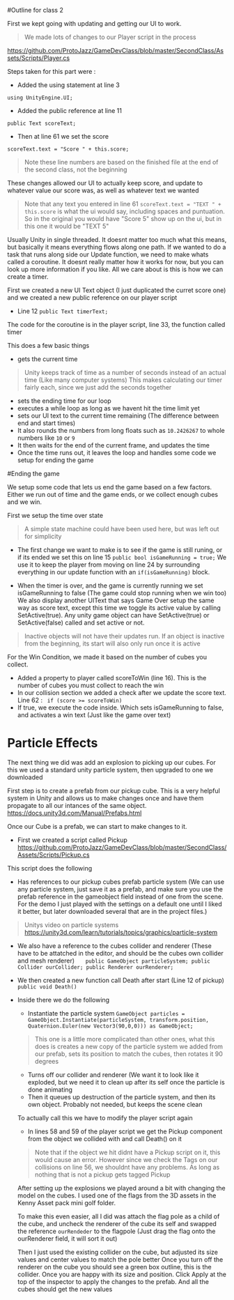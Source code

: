 #Outline for class 2

First we kept going with updating and getting our UI to work. 

> We made lots of changes to our Player script in the process 

https://github.com/ProtoJazz/GameDevClass/blob/master/SecondClass/Assets/Scripts/Player.cs

Steps taken for this part were :
* Added the using statement at line 3

`using UnityEngine.UI;`

* Added the public reference at line 11

`public Text scoreText;`

* Then at line 61 we set the score

`scoreText.text = "Score " + this.score;`

> Note these line numbers are based on the finished file at the end of the second class, not the beginning

These changes allowed our UI to actually keep score, and update to whatever value our score was, as well as whatever text we wanted
> Note that any text you entered in line 61 `scoreText.text = "TEXT " + this.score` is what the ui would say, including spaces and 
puntuation. So in the original you would have "Score 5" show up on the ui, but in this one it would be "TEXT 5"

Usually Unity in single threaded. It doesnt matter too much what this means, but basically it means everything flows along one path. If we wanted to do a task that runs
along side our Update function, we need to make whats called a coroutine. It doesnt really matter how it works for now, but you can look 
up more information if you like. All we care about is this is how we can create a timer. 

First we created a new UI Text object (I just duplicated the curret score one) and we created a new public reference on our player script

* Line 12   `public Text timerText;`

The code for the coroutine is in the player script, line 33, the function called timer

This does a few basic things
* gets the current time 
> Unity keeps track of time as a number of seconds instead of an actual time (Like many computer systems) This makes calculating
our timer fairly each, since we just add the seconds together
* sets the ending time for our loop
* executes a while loop as long as we havent hit the time limit yet
* sets our UI text to the current time remaining (The difference between end and start times) 
* It also rounds the numbers from long floats such as `10.2426267` to whole numbers like `10` or `9`
* It then waits for the end of the current frame, and updates the time
* Once the time runs out, it leaves the loop and handles some code we setup for ending the game

#Ending the game

We setup some code that lets us end the game based on a few factors. Either we run out of time and the game ends, or we 
collect enough cubes and we win. 

First we setup the time over state
> A simple state machine could have been used here, but was left out for simplicity

* The first change we want to make is to see if the game is still runing, or if its ended
we set this on line 15 `public bool isGameRunning = true;`
We use it to keep the player from moving on line 24 by surrounding everything in our update function with an `if(isGameRunning)`
block. 

* When the timer is over, and the game is currently running we set isGameRunning to false (The game could stop running when we win too) 
We also display another UIText that says Game Over setup the same way as score text, except this time we toggle its active value
by calling SetActive(true). Any unity game object can have SetActive(true) or SetActive(false) called and set active or not. 
> Inactive objects will not have their updates run. If an object is inactive from the beginning, its start will also only run
once it is active

For the Win Condition, we made it based on the number of cubes you collect. 
* Added a property to player called scoreToWin (line 16). This is the number of cubes you must collect to reach the win
* In our collision section we added a check after we update the score text. Line 62 : ` if (score >= scoreToWin)`
* If true, we execute the code inside. Which sets isGameRunning to false, and activates a win text (Just like the game over text)


# Particle Effects

The next thing we did was add an explosion to picking up our cubes. For this we used a standard unity particle system, then upgraded 
to one we downloaded

First step is to create a prefab from our pickup cube. This is a very helpful system in Unity and allows us to make changes once
and have them propagate to all our intances of the same object. 
https://docs.unity3d.com/Manual/Prefabs.html

Once our Cube is a prefab, we can start to make changes to it. 
* First we created a script called Pickup 
https://github.com/ProtoJazz/GameDevClass/blob/master/SecondClass/Assets/Scripts/Pickup.cs

This script does the following 
* Has references to our pickup cubes prefab particle system (We can use any particle system, just save it as a prefab, and make sure you
use the prefab reference in the gameobject field instead of one from the scene. For the demo I just played with the settings on 
a default one until I liked it better, but later downloaded several that are in the project files.)
> Unitys video on particle systems https://unity3d.com/learn/tutorials/topics/graphics/particle-system

* We also have a reference to the cubes collider and renderer (These have to be attatched in the editor, and should be the cubes own 
collider and mesh renderer)
`   public GameObject particleSystem;
    public Collider ourCollider;
    public Renderer ourRenderer;`
* We then created a new function call Death after start (Line 12 of pickup)
`public void Death()`
* Inside there we do the following 
  * Instantiate the particle system    `GameObject particles = GameObject.Instantiate(particleSystem, transform.position, Quaternion.Euler(new Vector3(90,0,0))) as GameObject;`
  > This one is a little more complicated than other ones, what this does is creates a new copy of the particle
  system we added from our prefab, sets its position to match the cubes, then rotates it 90 degrees
  
  * Turns off our collider and renderer (We want it to look like it exploded, but we need it to clean up after its self once the particle is done animating
  * Then it queues up destruction of the particle system, and then its own object. Probably not needed, but keeps the scene clean 
  
  To actually call this we have to modify the player script again
  * In lines 58 and 59 of the player script we get the Pickup component from the object we collided with and call Death() on it
  > Note that if the object we hit didnt have a Pickup script on it, this would cause an error. However since we check the Tags on 
  our collisions on line 56, we shouldnt have any problems. As long as nothing that is not a pickup gets tagged Pickup
  
  After setting up the explosions we played around a bit with changing the model on the cubes.
  I used one of the flags from the 3D assets in the Kenny Asset pack mini golf folder.
  
  To make this even easier, all I did was attach the flag pole as a child of the cube, and uncheck the renderer of the cube its self
  and swapped the reference `ourRendeder` to the flagpole (Just drag the flag onto the ourRenderer field, it will sort it out)
  
  Then I just used the existing collider on the cube, but adjusted its size values and center values to match the pole better
  Once you turn off the renderer on the cube you should see a green box outline, this is the collider. Once you are happy 
  with its size and position. Click Apply at the top of the inspector to apply the changes to the prefab. And all the cubes should
  get the new values
  
  
  
